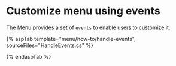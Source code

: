 # Customize menu using events

The Menu provides a set of `events` to enable users to customize it.

{% aspTab template="menu/how-to/handle-events", sourceFiles="HandleEvents.cs" %}

{% endaspTab %}

